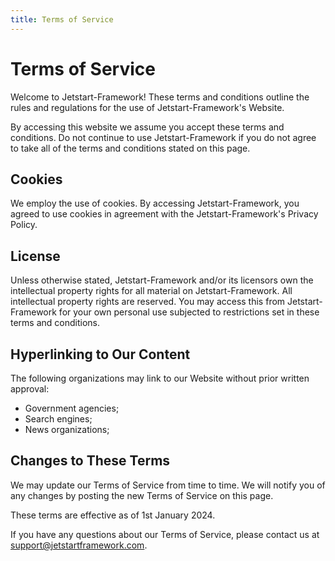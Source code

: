 ```yaml
---
title: Terms of Service
---
```


# Terms of Service

Welcome to Jetstart-Framework! These terms and conditions outline the rules and regulations for the use of Jetstart-Framework's Website.

By accessing this website we assume you accept these terms and conditions. Do not continue to use Jetstart-Framework if you do not agree to take all of the terms and conditions stated on this page.

## Cookies

We employ the use of cookies. By accessing Jetstart-Framework, you agreed to use cookies in agreement with the Jetstart-Framework's Privacy Policy.

## License

Unless otherwise stated, Jetstart-Framework and/or its licensors own the intellectual property rights for all material on Jetstart-Framework. All intellectual property rights are reserved. You may access this from Jetstart-Framework for your own personal use subjected to restrictions set in these terms and conditions.

## Hyperlinking to Our Content

The following organizations may link to our Website without prior written approval:

- Government agencies;
- Search engines;
- News organizations;

## Changes to These Terms

We may update our Terms of Service from time to time. We will notify you of any changes by posting the new Terms of Service on this page.

These terms are effective as of 1st January 2024.

If you have any questions about our Terms of Service, please contact us at support@jetstartframework.com.

